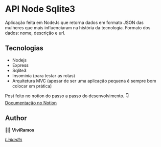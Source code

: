 # API Node Sqlite3

Aplicação feita em NodeJs que retorna dados em formato JSON das mulheres que mais influenciaram na história da tecnologia.
Formato dos dados: nome, descrição e url.

## Tecnologias
* Nodejs
* Express
* Sqlite3
* Insominia (para testar as rotas)
* Arquitetura MVC (apesar de ser uma aplicação pequena é sempre bom colocar em prática)

Post feito no notion do passo a passo do desenvolvimento. 	:point_down:
[Documentação no Notion](https://www.notion.so/viviramos/API-Rest-NodeJs-com-Express-e-Sqlite3-995a19b504c343a5990baacb14da3502)

## Author 
:woman_technologist: **ViviRamos**

[*LinkedIn*](https://linkedin.com/in/viviane-ramos-luz)